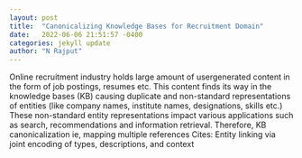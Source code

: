 ```yaml
---
layout: post
title:  "Canonicalizing Knowledge Bases for Recruitment Domain"
date:   2022-06-06 21:51:57 -0400
categories: jekyll update
author: "N Rajput"
---
```

Online recruitment industry holds large amount of usergenerated content in the form of job postings, resumes etc. This content finds its way in the knowledge bases (KB) causing duplicate and non-standard representations of entities (like company names, institute names, designations, skills etc.) These non-standard entity representations impact various applications such as search, recommendations and information retrieval. Therefore, KB canonicalization ie, mapping multiple references 
Cites: Entity linking via joint encoding of types, descriptions, and context